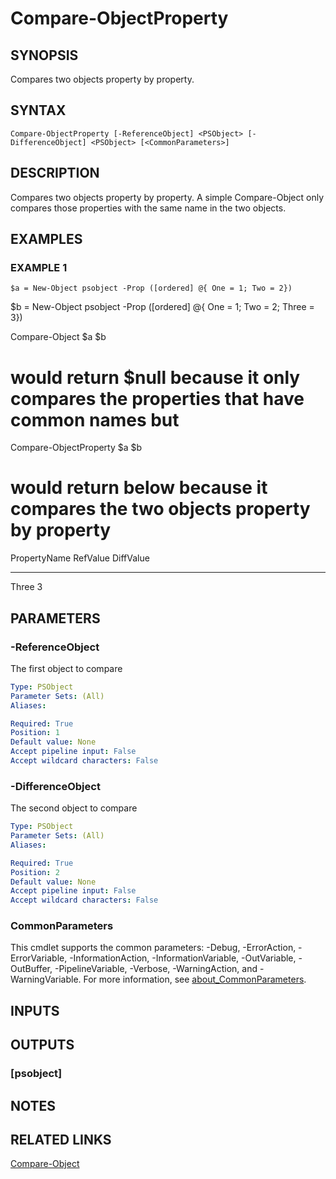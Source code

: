 ﻿---
external help file: PoshFunctions-help.xml
Module Name: poshfunctions
online version:
schema: 2.0.0
---

# Compare-ObjectProperty

## SYNOPSIS
Compares two objects property by property.

## SYNTAX

```
Compare-ObjectProperty [-ReferenceObject] <PSObject> [-DifferenceObject] <PSObject> [<CommonParameters>]
```

## DESCRIPTION
Compares two objects property by property.
A simple Compare-Object only compares those properties with the same name in the two objects.

## EXAMPLES

### EXAMPLE 1
```
$a = New-Object psobject -Prop ([ordered] @{ One = 1; Two = 2})
```

$b = New-Object psobject -Prop (\[ordered\] @{ One = 1; Two = 2; Three = 3})

Compare-Object $a $b

# would return $null because it only compares the properties that have common names but

Compare-ObjectProperty $a $b

# would return below because it compares the two objects property by property

PropertyName RefValue DiffValue
------------ -------- ---------
Three                         3

## PARAMETERS

### -ReferenceObject
The first object to compare

```yaml
Type: PSObject
Parameter Sets: (All)
Aliases:

Required: True
Position: 1
Default value: None
Accept pipeline input: False
Accept wildcard characters: False
```

### -DifferenceObject
The second object to compare

```yaml
Type: PSObject
Parameter Sets: (All)
Aliases:

Required: True
Position: 2
Default value: None
Accept pipeline input: False
Accept wildcard characters: False
```

### CommonParameters
This cmdlet supports the common parameters: -Debug, -ErrorAction, -ErrorVariable, -InformationAction, -InformationVariable, -OutVariable, -OutBuffer, -PipelineVariable, -Verbose, -WarningAction, and -WarningVariable. For more information, see [about_CommonParameters](http://go.microsoft.com/fwlink/?LinkID=113216).

## INPUTS

## OUTPUTS

### [psobject]
## NOTES

## RELATED LINKS

[Compare-Object]()

